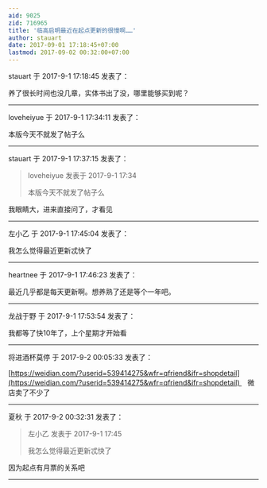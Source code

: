 ```yaml
---
aid: 9025
zid: 716965
title: '临高启明最近在起点更新的很慢啊……'
author: stauart
date: 2017-09-01 17:18:45+07:00
lastmod: 2017-09-02 00:32:00+07:00
---
```


stauart 于 2017-9-1 17:18:45 发表了：

养了很长时间也没几章，实体书出了没，哪里能够买到呢？

---------

loveheiyue 于 2017-9-1 17:34:11 发表了：

本版今天不就发了帖子么

---------

stauart 于 2017-9-1 17:37:15 发表了：

> loveheiyue 发表于 2017-9-1 17:34
> 
> 本版今天不就发了帖子么



我眼睛大，进来直接问了，才看见

---------

左小乙 于 2017-9-1 17:45:04 发表了：

我怎么觉得最近更新忒快了

---------

heartnee 于 2017-9-1 17:46:23 发表了：

最近几乎都是每天更新啊。想养熟了还是等个一年吧。

---------

龙战于野 于 2017-9-1 17:53:54 发表了：

我都等了快10年了，上个星期才开始看

---------

将进酒杯莫停 于 2017-9-2 00:05:33 发表了：

[https://weidian.com/?userid=539414275&wfr=qfriend&ifr=shopdetail](https://weidian.com/?userid=539414275&wfr=qfriend&ifr=shopdetail)    微店卖了不少了

---------

夏秋 于 2017-9-2 00:32:31 发表了：

> 左小乙 发表于 2017-9-1 17:45
> 
> 我怎么觉得最近更新忒快了



因为起点有月票的关系吧

---------

